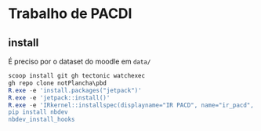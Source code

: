 # Trabalho de PACDI

## install

É preciso por o dataset do moodle em `data/`

```powershell
scoop install git gh tectonic watchexec
gh repo clone notPlancha\pbd
R.exe -e 'install.packages("jetpack")'
R.exe -e 'jetpack::install()'
R.exe -e 'IRkernel::installspec(displayname="IR PACD", name="ir_pacd", rprofile=here::here(".Rprofile"))
pip install nbdev
nbdev_install_hooks
```
